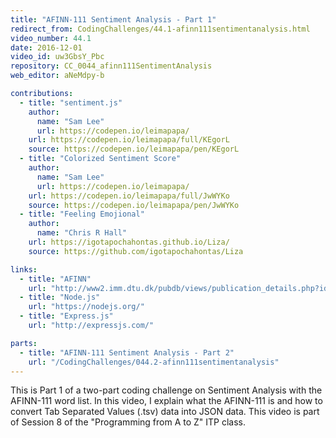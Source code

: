 ```yaml
---
title: "AFINN-111 Sentiment Analysis - Part 1"
redirect_from: CodingChallenges/44.1-afinn111sentimentanalysis.html
video_number: 44.1
date: 2016-12-01
video_id: uw3GbsY_Pbc
repository: CC_0044_afinn111SentimentAnalysis
web_editor: aNeMdpy-b

contributions:
  - title: "sentiment.js"
    author:
      name: "Sam Lee"
      url: https://codepen.io/leimapapa/
    url: https://codepen.io/leimapapa/full/KEgorL
    source: https://codepen.io/leimapapa/pen/KEgorL
  - title: "Colorized Sentiment Score"
    author:
      name: "Sam Lee"
      url: https://codepen.io/leimapapa/
    url: https://codepen.io/leimapapa/full/JwWYKo
    source: https://codepen.io/leimapapa/pen/JwWYKo
  - title: "Feeling Emojional"
    author:
      name: "Chris R Hall"
    url: https://igotapochahontas.github.io/Liza/
    source: https://github.com/igotapochahontas/Liza

links:
  - title: "AFINN"
    url: "http://www2.imm.dtu.dk/pubdb/views/publication_details.php?id=6010"
  - title: "Node.js"
    url: "https://nodejs.org/"
  - title: "Express.js"
    url: "http://expressjs.com/"

parts:
  - title: "AFINN-111 Sentiment Analysis - Part 2"
    url: "/CodingChallenges/044.2-afinn111sentimentanalysis"
---
```


This is Part 1 of a two-part coding challenge on Sentiment Analysis with the AFINN-111 word list. In this video, I explain what the AFINN-111 is and how to convert Tab Separated Values (.tsv) data into JSON data. This video is part of Session 8 of the "Programming from A to Z" ITP class.
